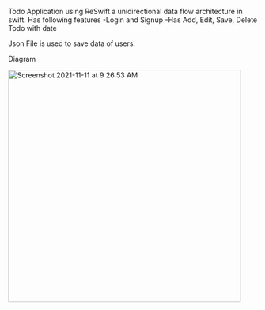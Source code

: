 Todo Application using ReSwift a unidirectional data flow architecture in swift. Has following features
-Login and Signup
-Has Add, Edit, Save, Delete Todo with date

Json File is used to save data of users.

Diagram

<img width="470" alt="Screenshot 2021-11-11 at 9 26 53 AM" src="https://user-images.githubusercontent.com/93998725/141239402-96d25d25-4cd6-4f93-ace6-0610b919b154.png">

